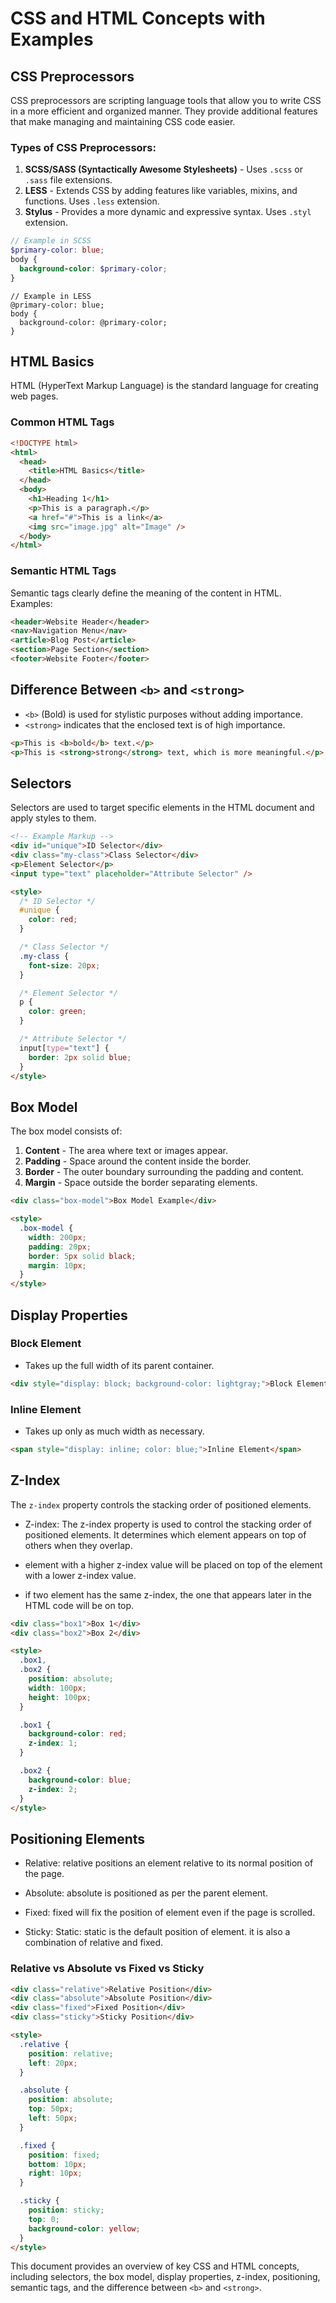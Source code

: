 # CSS and HTML Concepts with Examples

## CSS Preprocessors

CSS preprocessors are scripting language tools that allow you to write CSS in a more efficient and organized manner. They provide additional features that make managing and maintaining CSS code easier.

### Types of CSS Preprocessors:

1. **SCSS/SASS (Syntactically Awesome Stylesheets)** - Uses `.scss` or `.sass` file extensions.
2. **LESS** - Extends CSS by adding features like variables, mixins, and functions. Uses `.less` extension.
3. **Stylus** - Provides a more dynamic and expressive syntax. Uses `.styl` extension.

```scss
// Example in SCSS
$primary-color: blue;
body {
  background-color: $primary-color;
}
```

```less
// Example in LESS
@primary-color: blue;
body {
  background-color: @primary-color;
}
```

## HTML Basics

HTML (HyperText Markup Language) is the standard language for creating web pages.

### Common HTML Tags

```html
<!DOCTYPE html>
<html>
  <head>
    <title>HTML Basics</title>
  </head>
  <body>
    <h1>Heading 1</h1>
    <p>This is a paragraph.</p>
    <a href="#">This is a link</a>
    <img src="image.jpg" alt="Image" />
  </body>
</html>
```

### Semantic HTML Tags

Semantic tags clearly define the meaning of the content in HTML. Examples:

```html
<header>Website Header</header>
<nav>Navigation Menu</nav>
<article>Blog Post</article>
<section>Page Section</section>
<footer>Website Footer</footer>
```

## Difference Between `<b>` and `<strong>`

- `<b>` (Bold) is used for stylistic purposes without adding importance.
- `<strong>` indicates that the enclosed text is of high importance.

```html
<p>This is <b>bold</b> text.</p>
<p>This is <strong>strong</strong> text, which is more meaningful.</p>
```

## Selectors

Selectors are used to target specific elements in the HTML document and apply styles to them.

```html
<!-- Example Markup -->
<div id="unique">ID Selector</div>
<div class="my-class">Class Selector</div>
<p>Element Selector</p>
<input type="text" placeholder="Attribute Selector" />

<style>
  /* ID Selector */
  #unique {
    color: red;
  }

  /* Class Selector */
  .my-class {
    font-size: 20px;
  }

  /* Element Selector */
  p {
    color: green;
  }

  /* Attribute Selector */
  input[type="text"] {
    border: 2px solid blue;
  }
</style>
```

## Box Model

The box model consists of:

1. **Content** - The area where text or images appear.
2. **Padding** - Space around the content inside the border.
3. **Border** - The outer boundary surrounding the padding and content.
4. **Margin** - Space outside the border separating elements.

```html
<div class="box-model">Box Model Example</div>

<style>
  .box-model {
    width: 200px;
    padding: 20px;
    border: 5px solid black;
    margin: 10px;
  }
</style>
```

## Display Properties

### Block Element

- Takes up the full width of its parent container.

```html
<div style="display: block; background-color: lightgray;">Block Element</div>
```

### Inline Element

- Takes up only as much width as necessary.

```html
<span style="display: inline; color: blue;">Inline Element</span>
```

## Z-Index

The `z-index` property controls the stacking order of positioned elements.

- Z-index: The z-index property is used to control the stacking order of positioned elements. It determines which element appears on top of others when they overlap.

- element with a higher z-index value will be placed on top of the element with a lower z-index value.

- if two element has the same z-index, the one that appears later in the HTML code will be on top.

```html
<div class="box1">Box 1</div>
<div class="box2">Box 2</div>

<style>
  .box1,
  .box2 {
    position: absolute;
    width: 100px;
    height: 100px;
  }

  .box1 {
    background-color: red;
    z-index: 1;
  }

  .box2 {
    background-color: blue;
    z-index: 2;
  }
</style>
```

## Positioning Elements

- Relative: relative positions an element relative to its normal position of the page.
- Absolute: absolute is positioned as per the parent element.

- Fixed: fixed will fix the position of element even if the page is scrolled.

- Sticky: Static: static is the default position of element. it is also a combination of relative and fixed.

### Relative vs Absolute vs Fixed vs Sticky

```html
<div class="relative">Relative Position</div>
<div class="absolute">Absolute Position</div>
<div class="fixed">Fixed Position</div>
<div class="sticky">Sticky Position</div>

<style>
  .relative {
    position: relative;
    left: 20px;
  }

  .absolute {
    position: absolute;
    top: 50px;
    left: 50px;
  }

  .fixed {
    position: fixed;
    bottom: 10px;
    right: 10px;
  }

  .sticky {
    position: sticky;
    top: 0;
    background-color: yellow;
  }
</style>
```

This document provides an overview of key CSS and HTML concepts, including selectors, the box model, display properties, z-index, positioning, semantic tags, and the difference between `<b>` and `<strong>`.
